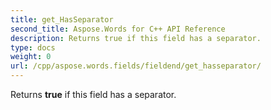 ```yaml
---
title: get_HasSeparator
second_title: Aspose.Words for C++ API Reference
description: Returns true if this field has a separator. 
type: docs
weight: 0
url: /cpp/aspose.words.fields/fieldend/get_hasseparator/
---
```


Returns **true** if this field has a separator. 

